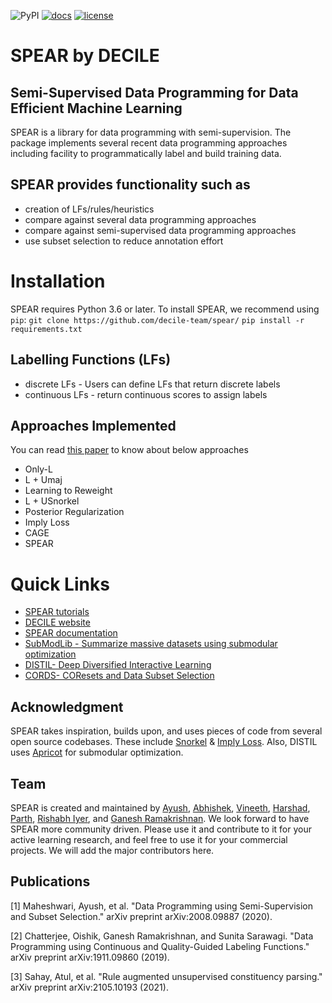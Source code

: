 ![PyPI](https://img.shields.io/pypi/v/spear)
[![docs](https://readthedocs.org/projects/spear-decile/badge)](https://spear-decile.readthedocs.io/en/master)
[![license](https://img.shields.io/badge/License-Apache%202.0-blue.svg)](https://opensource.org/licenses/Apache-2.0)
# SPEAR by DECILE
## Semi-Supervised Data Programming for Data Efficient Machine Learning
SPEAR is a library for data programming with semi-supervision. The package implements several recent data programming approaches including facility to programmatically label and build training data.

## SPEAR provides functionality such as 
* creation of LFs/rules/heuristics
* compare against several data programming approaches
* compare against semi-supervised data programming approaches
* use subset selection to reduce annotation effort

# Installation

SPEAR requires Python 3.6 or later. To install SPEAR, we recommend using `pip`:
```git clone https://github.com/decile-team/spear/```
```pip install -r requirements.txt```

## Labelling Functions (LFs)
* discrete LFs - Users can define LFs that return discrete labels
* continuous LFs - return continuous scores to assign labels

## Approaches Implemented
You can read [this paper](https://arxiv.org/pdf/2008.09887.pdf) to know about below approaches
* Only-L 
* L + Umaj
* Learning to Reweight
* L + USnorkel
* Posterior Regularization
* Imply Loss
* CAGE
* SPEAR

# Quick Links
* [SPEAR tutorials](https://github.com/decile-team/spear/tree/main/notebooks)
* [DECILE website](https://decile.org)
* [SPEAR documentation](https://spear-decile.readthedocs.io/)
* [SubModLib - Summarize massive datasets using submodular optimization](https://github.com/decile-team/submodlib)
* [DISTIL- Deep Diversified Interactive Learning](https://github.com/decile-team/distil)
* [CORDS- COResets and Data Subset Selection](https://github.com/decile-team/cords)

## Acknowledgment
SPEAR takes inspiration, builds upon, and uses pieces of code from several open source codebases. These include [Snorkel](https://github.com/snorkel-team/snorkel) & [Imply Loss](https://github.com/awasthiabhijeet/Learning-From-Rules). Also, DISTIL uses [Apricot](https://github.com/jmschrei/apricot) for submodular optimization.

## Team
SPEAR is created and maintained by [Ayush](https://cse.iitb.ac.in/~ayusham), [Abhishek]( https://www.cse.iitb.ac.in/~gsaiabhishek/), [Vineeth](https://www.cse.iitb.ac.in/~vineethdorna/), [Harshad](https://www.cse.iitb.ac.in/~harshadingole/), [Parth](https://www.cse.iitb.ac.in/~parthlaturia/), [Rishabh Iyer](https://www.rishiyer.com), and [Ganesh Ramakrishnan](https://www.cse.iitb.ac.in/~ganesh/). We look forward to have SPEAR more community driven. Please use it and contribute to it for your active learning research, and feel free to use it for your commercial projects. We will add the major contributors here.

## Publications

[1] Maheshwari, Ayush, et al. "Data Programming using Semi-Supervision and Subset Selection." arXiv preprint arXiv:2008.09887 (2020).

[2] Chatterjee, Oishik, Ganesh Ramakrishnan, and Sunita Sarawagi. "Data Programming using Continuous and Quality-Guided Labeling Functions." arXiv preprint arXiv:1911.09860 (2019).

[3] Sahay, Atul, et al. "Rule augmented unsupervised constituency parsing." arXiv preprint arXiv:2105.10193 (2021).
